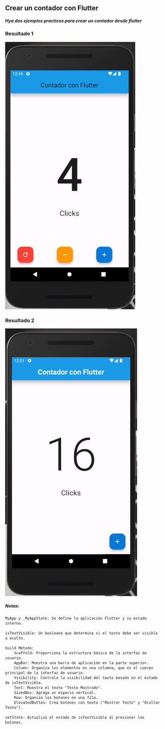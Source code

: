 ## Crear un contador con Flutter

##### Hya dos ejemplos practicos para crear un contador desde flutter

### Resultado 1

![](https://github.com/urian121/Aprendiendo-Flutter-desde-cero/blob/master/app_contador/contado-con-flutter-urian.png)

### Resultado 2

![](https://github.com/urian121/Aprendiendo-Flutter-desde-cero/blob/master/app_contador/contador-con-flutter.png)

##### Notas:

    MyApp y _MyAppState: Se define la aplicación Flutter y su estado interno.

    isTextVisible: Un booleano que determina si el texto debe ser visible u oculto.

    build Método:
        Scaffold: Proporciona la estructura básica de la interfaz de usuario.
        AppBar: Muestra una barra de aplicación en la parte superior.
        Column: Organiza los elementos en una columna, que es el cuerpo principal de la interfaz de usuario.
        Visibility: Controla la visibilidad del texto basado en el estado de isTextVisible.
        Text: Muestra el texto "Texto Mostrado".
        SizedBox: Agrega un espacio vertical.
        Row: Organiza los botones en una fila.
        ElevatedButton: Crea botones con texto ("Mostrar Texto" y "Ocultar Texto").

    setState: Actualiza el estado de isTextVisible al presionar los botones.
